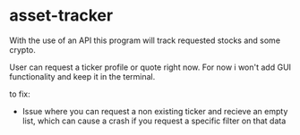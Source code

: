# asset-tracker
<p>With the use of an API this program will track requested stocks and some crypto.</p>
User can request a ticker profile or quote right now.
For now i won't add GUI functionality and keep it in the terminal.

to fix:
 - Issue where you can request a non existing ticker and recieve an empty list, which can cause a crash if you request a specific filter on that data
